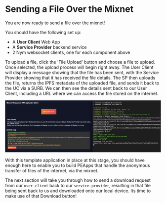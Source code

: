 # Sending a File Over the Mixnet

You are now ready to send a file over the mixnet! 

You should have the following set up:

* A __User Client__ Web App 
* A __Service Provider__ backend service 
* 2 Nym websocket clients, one for each component above

To upload a file, click the 'File Upload' button and choose a file to upload. Once selected, the upload process will begin right away. The User Client will display a message showing that the file has been sent, with the Service Provider showing that it has received the file details. The SP then uploads the file, returns the IPFS metadata of the uploaded file, and sends it back to the UC via a SURB. We can then see the details sent back to our User Client, including a URL where we can access the file stored on the internet.

<img src="../../images/ipfs_tutorial_image_3.png"/>

With this template application in place at this stage, you should have enough here to enable you to build PEApps that handle the anonymous transfer of files of the internet, via the mixnet. 

The next section will take you through how to send a download request from our `user-client` back to our `service-provider`, resulting in that file being sent back to us and downloaded onto our local device. Its time to make use of that Download button!

